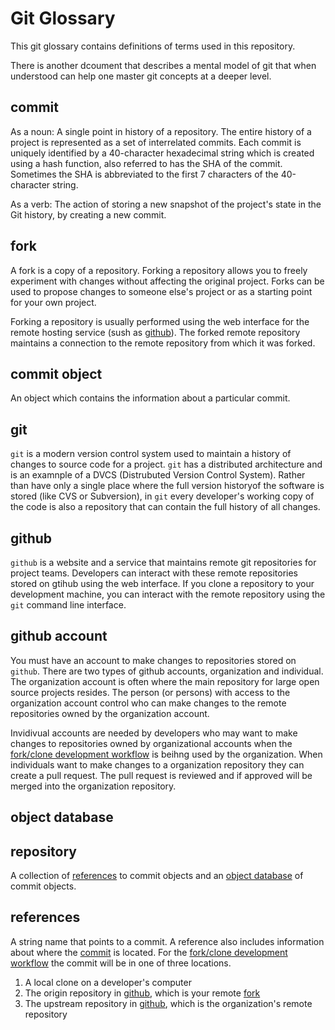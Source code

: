 # Git Glossary 

This git glossary contains definitions of terms used in this repository.

There is another dcoument that describes a mental model of git that
when understood can help one master git concepts at a deeper level. 

## commit
As a noun: A single point in history of a repository. The entire history of a project is represented as a set
of interrelated commits. Each commit is uniquely identified by a 40-character hexadecimal string which is created using
a hash function, also referred to has the SHA of the commit. Sometimes the SHA is abbreviated to the 
first 7 characters of the 40-character string.

As a verb: The action of storing a new snapshot of the project's state in the Git history, by creating a new commit. 

## fork
A fork is a copy of a repository. Forking a repository allows you to freely experiment with changes without
affecting the original project. Forks can be used to propose changes to someone else's project or as a starting
point for your own project.

Forking a repository is usually performed using the web interface for the remote hosting service (sush as [github](#github)).
The forked remote repository maintains a connection to the remote repository from which it was forked.

## commit object
An object which contains the information about a particular commit.

## git
`git` is a modern version control system used to maintain a history of changes to source code for a project. `git` has a 
distributed architecture and is an examnple of a DVCS (Distrubuted Version Control System). Rather than have only a single
place where the full version historyof the software is stored (like CVS or Subversion), in `git` every developer's working copy
of the code is also a repository that can contain the full history of all changes.

## github
`github` is a website and a service that maintains remote git repositories for project teams. Developers can interact with 
these remote repositories stored on gtihub using the web interface. If you clone a repository to your development
machine, you can interact with the remote repository using the `git` command line interface.

## github account
You must have an account to make changes to repositories stored on `github`. There are two types of github accounts, organization
and individual. The organization account is often where the main repository for large open source projects resides.
The person (or persons) with access to the organization account control who can make changes to the remote repositories owned by
the organization account.

Invidivual accounts are needed by developers who may want to make changes to repositories owned by organizational accounts when
the [fork/clone development workflow](fork-clone-workflow.md) is beihng used by the organization.
When individuals want to make changes to a organization repository they can create a pull request. The pull request is reviewed
and if approved will be merged into the organization repository.

## object database

## repository
A collection of [references](#references) to commit objects and an [object database](#object-database) of commit objects. 


## references
A string name that points to a commit. A reference also includes information about where the [commit](#commit) is located.
For the [fork/clone development workflow](fork-clone-workflow.md) the commit will be in one of three locations. 

1. A local clone on a developer's computer
1. The origin repository in [github](#github), which is your remote [fork](#fork)
1. The upstream repository in [github](#github), which is the organization's remote repository
